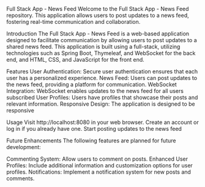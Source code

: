 Full Stack App - News Feed
Welcome to the Full Stack App - News Feed repository. This application allows users to post updates to a news feed, fostering real-time communication 
and collaboration. 

Introduction
The Full Stack App - News Feed is a web-based application designed to facilitate communication by allowing users to post updates to a shared news feed. 
This application is built using a full-stack, utilizing technologies such as Spring Boot, Thymeleaf, and WebSocket for the back end, and HTML, 
CSS, and JavaScript for the front end.

Features
User Authentication: Secure user authentication ensures that each user has a personalized experience.
News Feed: Users can post updates to the news feed, providing a platform for communication.
WebSocket Integration: WebSocket enables updates to the news feed for all users subscribed
User Profiles: Users have profiles that showcase their posts and relevant information.
Responsive Design: The application is designed to be responsive

Usage
Visit http://localhost:8080 in your web browser.
Create an account or log in if you already have one.
Start posting updates to the news feed 

Future Enhancements
The following features are planned for future development:

Commenting System: Allow users to comment on posts.
Enhanced User Profiles: Include additional information and customization options for user profiles.
Notifications: Implement a notification system for new posts and comments.
